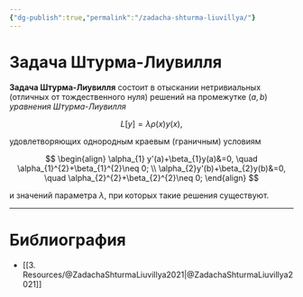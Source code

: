 ```yaml
---
{"dg-publish":true,"permalink":"/zadacha-shturma-liuvillya/"}
---
```



# Задача Штурма-Лиувилля

**Задача Штурма-Лиувилля** состоит в отыскании нетривиальных (отличных от тождественного нуля) решений на промежутке $(a,b)$ *уравнения Штурма-Лиувилля* 

$$L[y]=\lambda\rho(x)y(x),$$

удовлетворяющих однородным краевым (граничным) условиям

$$
\begin{align}
\alpha_{1} y'(a)+\beta_{1}y(a)&=0, \quad \alpha_{1}^{2}+\beta_{1}^{2}\neq 0; \\
\alpha_{2}y'(b)+\beta_{2}y(b)&=0, \quad \alpha_{2}^{2}+\beta_{2}^{2}\neq 0;
\end{align}
$$

и значений параметра $\lambda$, при которых такие решения существуют.

---

# Библиография

- [[3. Resources/@ZadachaShturmaLiuvillya2021\|@ZadachaShturmaLiuvillya2021]]